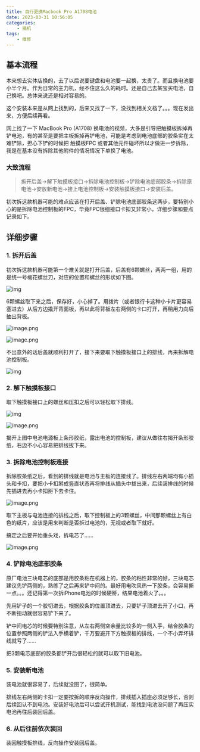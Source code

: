 ```yaml
---
title: 自行更换Macbook Pro A1708电池
date: 2023-03-31 10:56:05
categories:
    - 搞机
tags:
    - 维修 
---
```


## 基本流程

本来想去实体店换的，去了以后说要键盘和电池要一起换，太贵了。而且换电池要小半个月。作为日常的主力机，经不住这么久的耗时。还是自己去某宝买电池，自己换吧。总体来说还是相对容易的。

这个安装本来是从网上找到的，后来又找了一下，没找到相关文档了。。。现在发出来，方便后续再看。

网上找了一下 MacBook Pro (A1708) 换电池的视频，大多是引导把触摸板拆掉再铲电池，有的甚至是要把主板拆掉再铲电池，可能是考虑到电池底部的胶条实在太难铲除，担心下铲的时候把 触摸板FPC 或者其他元件碰坏所以才做进一步拆除，我是在基本没有拆除其他附件的情况情况下单换了电池。

### 大致流程

> 拆开后盖->解下触摸板接口->拆除电池控制板->铲除电池底部胶条->拆除原电池->安放新电池->接上电池控制板->安装触摸板接口->安装后盖。

初次拆这款机器可能的难点应该在打开后盖、铲除电池底部胶条这两步，要特别小心的是拆除电池控制板的FPC，毕竟FPC很细接口卡扣又非常小，详细步骤和要点记录如下。

## 详细步骤

### 1. 拆开后盖

初次拆这款机器可能第一个难关就是打开后盖，后盖有6颗螺丝，两两一组，用的是统一号梅花螺丝刀，对应的位置和螺丝的形状如下图。

![img](https://bard-note.oss-cn-hangzhou.aliyuncs.com/img/1665988108353-ef1e1c97-18d4-470d-9f92-3b2d047900f4.png)

6颗螺丝取下来之后，保存好，小心掉了。用拨片（或者银行卡这种小卡片更容易塞进去）从后方边撬开背面板，再以此将背板左右两侧的卡口打开，再稍用力向后抽出背板。

![image.png](https://bard-note.oss-cn-hangzhou.aliyuncs.com/img/1665988108719-5b8ab353-5f89-4fcf-a654-bd6de1f6a744.png)

![image.png](https://bard-note.oss-cn-hangzhou.aliyuncs.com/img/1665988107795-3a663c47-1bd5-42c9-81f5-8b155672e6bd.png)

不出意外的话后盖就顺利打开了，接下来要取下触摸板接口上的排线，再来拆解电池控制板。

![img](https://bard-note.oss-cn-hangzhou.aliyuncs.com/img/1665988116599-7bd244f3-09b7-4073-9bab-bad988e60653.png)

### 2. 解下触摸板接口

取下触摸板接口上的螺丝和压扣之后可以轻松取下排线。

![img](https://bard-note.oss-cn-hangzhou.aliyuncs.com/img/1665988117552-4892924d-243f-4976-a4c3-76a7e1e0d415.png)

![image.png](https://bard-note.oss-cn-hangzhou.aliyuncs.com/img/1665988117665-39633b5b-41da-4987-aedf-47ee507e6f6e.png)

揭开上图中电池电源板上条形胶纸，露出电池的控制板，建议从做往右揭开条形胶纸，右边不小心容易把排线拔下来。

### 3.  拆除电池控制板连接

拆除胶条纸之后，看到的排线就是电池与主板的连接线了。排线左右两端均有小插头和卡扣，要把小卡扣掰成竖直状态再将排线从插头中拔出来，后续装排线的时候先插进去再小卡扣掰下去卡住。

![image.png](https://bard-note.oss-cn-hangzhou.aliyuncs.com/img/1665988122442-5bdcae78-f4fe-4f5f-943f-50ce8a616014.png)

取下主板与电池连接的排线之后，取下控制板上的3颗螺丝，中间那颗螺丝上有白色的纸片，应该是用来判断是否拆过电池的，无视或者取下就好。

搞定之后要开始重头戏，拆电芯了……

![image.png](https://bard-note.oss-cn-hangzhou.aliyuncs.com/img/1665988123521-0eac6eab-c653-4cb4-910a-f6f4be39ea3b.png)

### 4. 铲除电池底部胶条

原厂电池三块电芯的底部是用胶条粘在机器上的，胶条的粘性非常的好，三块电芯建议先铲两侧的，熟练了之后再来铲中间的。最好用电吹风热一下胶条，会容易撕一点。。。还记得第一次拆iPhone电池的时候硬掰，结果电池着火了。。。

先用铲子的一个胶切进去，根据胶条的位置顶进去，只要铲子顶进去开了小口，再不断扭动就很容易铲下来了。

铲中间电芯的时候要特别注意，从左右两侧空余量比较多的一侧入手，结合胶条的位置参照两侧的铲法入手横着铲，千万要避开下方触摸板的排线，一个不小弄坏排线就亏了……

把3颗电芯底部的胶条都铲开后很轻松的就可以取下旧电池。

### 5.  安装新电池

装电池就很容易了，后续就没图了，很简单。

排线左右两侧的卡扣一定要按拆的顺序反向操作，排线插入插座必须足够长，否则后续回认不到电池。安装好电池后可以尝试开机测试，能找到电池没问题了再压实电池再往后装回后盖。

### 6. 从后往前依次装回 

装回触摸板排线，反向操作安装回后盖。
